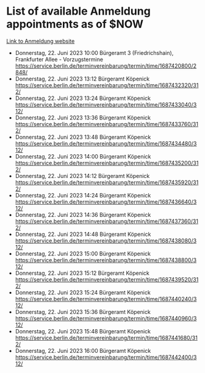 # List of available Anmeldung appointments as of $NOW
[Link to Anmeldung website](https://service.berlin.de/terminvereinbarung/termin/tag.php?termin=1&anliegen[]=120686&dienstleisterlist=122210,122217,327316,122219,327312,122227,327314,122231,327346,122243,327348,122254,122252,329742,122260,329745,122262,329748,122271,327278,122273,327274,122277,327276,330436,122280,327294,122282,327290,122284,327292,122291,327270,122285,327266,122286,327264,122296,327268,150230,329760,122297,327286,122294,327284,122312,329763,122314,329775,122304,327330,122311,327334,122309,327332,317869,122281,327352,122279,329772,122283,122276,327324,122274,327326,122267,329766,122246,327318,122251,327320,122257,327322,122208,327298,122226,327300&herkunft=http%3A%2F%2Fservice.berlin.de%2Fdienstleistung%2F120686%2F)
- Donnerstag, 22. Juni 2023 10:00 Bürgeramt 3 (Friedrichshain), Frankfurter Allee - Vorzugstermine https://service.berlin.de/terminvereinbarung/termin/time/1687420800/2848/
- Donnerstag, 22. Juni 2023 13:12 Bürgeramt Köpenick https://service.berlin.de/terminvereinbarung/termin/time/1687432320/312/
- Donnerstag, 22. Juni 2023 13:24 Bürgeramt Köpenick https://service.berlin.de/terminvereinbarung/termin/time/1687433040/312/
- Donnerstag, 22. Juni 2023 13:36 Bürgeramt Köpenick https://service.berlin.de/terminvereinbarung/termin/time/1687433760/312/
- Donnerstag, 22. Juni 2023 13:48 Bürgeramt Köpenick https://service.berlin.de/terminvereinbarung/termin/time/1687434480/312/
- Donnerstag, 22. Juni 2023 14:00 Bürgeramt Köpenick https://service.berlin.de/terminvereinbarung/termin/time/1687435200/312/
- Donnerstag, 22. Juni 2023 14:12 Bürgeramt Köpenick https://service.berlin.de/terminvereinbarung/termin/time/1687435920/312/
- Donnerstag, 22. Juni 2023 14:24 Bürgeramt Köpenick https://service.berlin.de/terminvereinbarung/termin/time/1687436640/312/
- Donnerstag, 22. Juni 2023 14:36 Bürgeramt Köpenick https://service.berlin.de/terminvereinbarung/termin/time/1687437360/312/
- Donnerstag, 22. Juni 2023 14:48 Bürgeramt Köpenick https://service.berlin.de/terminvereinbarung/termin/time/1687438080/312/
- Donnerstag, 22. Juni 2023 15:00 Bürgeramt Köpenick https://service.berlin.de/terminvereinbarung/termin/time/1687438800/312/
- Donnerstag, 22. Juni 2023 15:12 Bürgeramt Köpenick https://service.berlin.de/terminvereinbarung/termin/time/1687439520/312/
- Donnerstag, 22. Juni 2023 15:24 Bürgeramt Köpenick https://service.berlin.de/terminvereinbarung/termin/time/1687440240/312/
- Donnerstag, 22. Juni 2023 15:36 Bürgeramt Köpenick https://service.berlin.de/terminvereinbarung/termin/time/1687440960/312/
- Donnerstag, 22. Juni 2023 15:48 Bürgeramt Köpenick https://service.berlin.de/terminvereinbarung/termin/time/1687441680/312/
- Donnerstag, 22. Juni 2023 16:00 Bürgeramt Köpenick https://service.berlin.de/terminvereinbarung/termin/time/1687442400/312/
